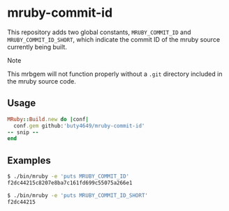 # mruby-commit-id
This repository adds two global constants, `MRUBY_COMMIT_ID` and `MRUBY_COMMIT_ID_SHORT`, which indicate the commit ID of the mruby source currently being built.

> [!NOTE]
> This mrbgem will not function properly without a `.git` directory included in the mruby source code.

## Usage

```ruby
MRuby::Build.new do |conf|
  conf.gem github:'buty4649/mruby-commit-id'
-- snip --
end
```

## Examples

```sh
$ ./bin/mruby -e 'puts MRUBY_COMMIT_ID'
f2dc44215c8207e8ba7c161fd699c55075a266e1

$ ./bin/mruby -e 'puts MRUBY_COMMIT_ID_SHORT'
f2dc44215
```
